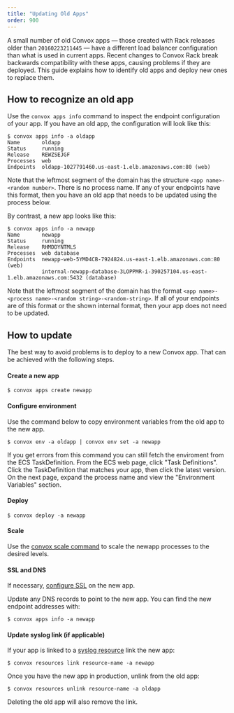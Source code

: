 ```yaml
---
title: "Updating Old Apps"
order: 900
---
```


A small number of old Convox apps — those created with Rack releases older than `20160223211445` — have a different load balancer configuration than what is used in current apps. Recent changes to Convox Rack break backwards compatibility with these apps, causing problems if they are deployed. This guide explains how to identify old apps and deploy new ones to replace them.

## How to recognize an old app

Use the `convox apps info` command to inspect the endpoint configuration of your app. If you have an old app, the configuration will look like this:

```
$ convox apps info -a oldapp
Name       oldapp
Status     running
Release    REWZSEJGF
Processes  web
Endpoints  oldapp-1027791460.us-east-1.elb.amazonaws.com:80 (web)
```

Note that the leftmost segment of the domain has the structure `<app name>-<random number>`. There is no process name. If any of your endpoints have this format, then you have an old app that needs to be updated using the process below.

By contrast, a new app looks like this:

```
$ convox apps info -a newapp
Name       newapp
Status     running
Release    RHMDDYNTMLS
Processes  web database
Endpoints  newapp-web-5YMD4CB-7924824.us-east-1.elb.amazonaws.com:80 (web)
           internal-newapp-database-3LOPPMR-i-390257104.us-east-1.elb.amazonaws.com:5432 (database)
```

Note that the leftmost segment of the domain has the format `<app name>-<process name>-<random string>-<random-string>`. If all of your endpoints are of this format or the shown internal format, then your app does not need to be updated.

## How to update

The best way to avoid problems is to deploy to a new Convox app. That can be achieved with the following steps.

#### Create a new app

```
$ convox apps create newapp
```

#### Configure environment

Use the command below to copy environment variables from the old app to the new app.

```
$ convox env -a oldapp | convox env set -a newapp
```

If you get errors from this command you can still fetch the enviroment from the ECS TaskDefinition. From the ECS web page, click "Task Definitions". Click the TaskDefinition that matches your app, then click the latest version. On the next page, expand the process name and view the "Environment Variables" section.

#### Deploy

```
$ convox deploy -a newapp
```

#### Scale

Use the [convox scale command](/docs/scaling) to scale the newapp processes to the desired levels.

#### SSL and DNS

If necessary, [configure SSL](/docs/ssl/) on the new app.

Update any DNS records to point to the new app. You can find the new endpoint addresses with:

```
$ convox apps info -a newapp
```

#### Update syslog link (if applicable)

If your app is linked to a [syslog resource](/docs/syslog) link the new app:

```
$ convox resources link resource-name -a newapp
```

Once you have the new app in production, unlink from the old app:

```
$ convox resources unlink resource-name -a oldapp
```

Deleting the old app will also remove the link.
